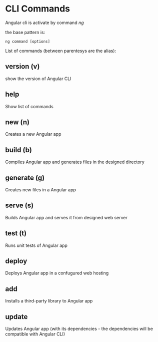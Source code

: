 # CLI Commands

Angular cli is activate by command *ng*

the base pattern is:

```
ng command [options]
```

List of commands (between parentesys are the alias):

## version (v)

show the version of Angular CLI

## help

Show list of commands

## new (n)

Creates a new Angular app

## build (b)

Compiles Angular app and generates files in the designed directory

## generate (g)

Creates new files in a Angular app

## serve (s)

Builds Angular app and serves it from designed web server

## test (t)

Runs unit tests of Angular app

## deploy

Deploys Angular app in a confugured web hosting

## add

Installs a third-party library to Angular app

## update

Updates Angular app (with its dependencies - the dependencies will be compatible with Angular CLI)

